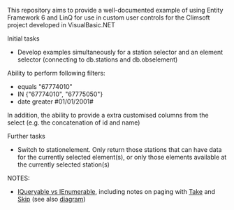 This repository aims to provide a well-documented example of using Entity Framework 6 and LinQ for use in custom user controls for the Climsoft project developed in VisualBasic.NET

Initial tasks
- Develop examples simultaneously for a station selector and an element selector (connecting to db.stations and db.obselement)

Ability to perform following filters:
- equals "67774010"
- IN {"67774010", "67775050"}
- date greater #01/01/2001#

In addition, the ability to provide a extra customised columns from the select (e.g. the concatenation of id and name)

Further tasks
- Switch to stationelement. Only return those stations that can have data for the currently selected element(s), or only those elements available at the currently selected station(s)

NOTES:
- [IQueryable vs IEnumerable](https://stackoverflow.com/a/2876655/), including notes on paging with [Take](https://msdn.microsoft.com/en-us/library/bb300906.aspx?f=255&MSPPError=-2147217396) and [Skip](https://msdn.microsoft.com/en-us/library/bb357513.aspx) (see also [diagram](https://stackoverflow.com/a/40013006/))
